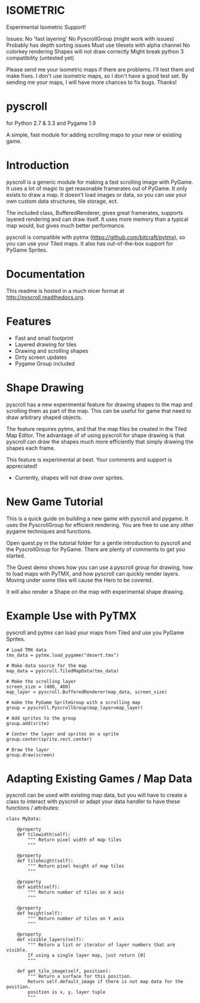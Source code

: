 ISOMETRIC
=========

Experimental Isometric Support!

Issues:
  No 'fast layering'
  No PyscrollGroup (might work with issues)
  Probably has depth sorting issues
  Must use tilesets with alpha channel
  No colorkey rendering
  Shapes will not draw correctly
  Might break python 3 compatibility (untested yet)

Please send me your isometric maps if there are problems.  I'll test them
and make fixes.  I don't use isometric maps, so I don't have a good test
set.  By sending me your maps, I will have more chances to fix bugs.  Thanks!


pyscroll
========

for Python 2.7 & 3.3 and Pygame 1.9

A simple, fast module for adding scrolling maps to your new or existing game.


Introduction
============

pyscroll is a generic module for making a fast scrolling image with PyGame.  It
uses a lot of magic to get reasonable framerates out of PyGame.  It only exists
to draw a map.  It doesn't load images or data, so you can use your own custom
data structures, tile storage, ect.

The included class, BufferedRenderer, gives great framerates, supports layered
rendering and can draw itself.  It uses more memory than a typical map would,
but gives much better performance.

pyscroll is compatible with pytmx (https://github.com/bitcraft/pytmx), so you
can use your Tiled maps.  It also has out-of-the-box support for PyGame Sprites.


Documentation
=============

This readme is hosted in a much nicer format at http://pyscroll.readthedocs.org.


Features
========

- Fast and small footprint
- Layered drawing for tiles
- Drawing and scrolling shapes
- Dirty screen updates
- Pygame Group included


Shape Drawing
=============

pyscroll has a new experimental feature for drawing shapes to the map and
scrolling them as part of the map.  This can be useful for game that need to
draw arbitrary shaped objects.

The feature requires pytmx, and that the map files be created in the Tiled Map
Editor.  The advantage of of using pyscroll for shape drawing is that pyscroll
can draw the shapes much more efficiently that simply drawing the shapes each
frame.

This feature is experimental at best.  Your comments and support is appreciated!

* Currently, shapes will not draw over sprites.


New Game Tutorial
=================

This is a quick guide on building a new game with pyscroll and pygame.  It uses
the PyscrollGroup for efficient rendering.  You are free to use any other pygame
techniques and functions.

Open quest.py in the tutorial folder for a gentle introduction to pyscroll and
the PyscrollGroup for PyGame.  There are plenty of comments to get you started.

The Quest demo shows how you can use a pyscroll group for drawing, how to load
maps with PyTMX, and how pyscroll can quickly render layers.  Moving under some
tiles will cause the Hero to be covered.

It will also render a Shape on the map with experimental shape drawing.


Example Use with PyTMX
======================

pyscroll and pytmx can load your maps from Tiled and use you PyGame Sprites.

    # Load TMX data
    tmx_data = pytmx.load_pygame("desert.tmx")

    # Make data source for the map
    map_data = pyscroll.TiledMapData(tmx_data)

    # Make the scrolling layer
    screen_size = (400, 400)
    map_layer = pyscroll.BufferedRenderer(map_data, screen_size)

    # make the PyGame SpriteGroup with a scrolling map
    group = pyscroll.PyscrollGroup(map_layer=map_layer)

    # Add sprites to the group
    group.add(srite)

    # Center the layer and sprites on a sprite
    group.center(sprite.rect.center)

    # Draw the layer
    group.draw(screen)


Adapting Existing Games / Map Data
==================================

pyscroll can be used with existing map data, but you will have to create a
class to interact with pyscroll or adapt your data handler to have these
functions / attributes:


    class MyData:

        @property
        def tilewidth(self):
            """ Return pixel width of map tiles
            """

        @property
        def tileheight(self):
            """ Return pixel height of map tiles
            """

        @property
        def width(self):
            """ Return number of tiles on X axis
            """

        @property
        def height(self):
            """ Return number of tiles on Y axis
            """

        @property
        def visible_layers(self):
            """ Return a list or iterator of layer numbers that are visible.
            If using a single layer map, just return [0]
            """

        def get_tile_image(self, position):
            """ Return a surface for this position.
            Return self.default_image if there is not map data for the position.
            position is x, y, layer tuple
            """

